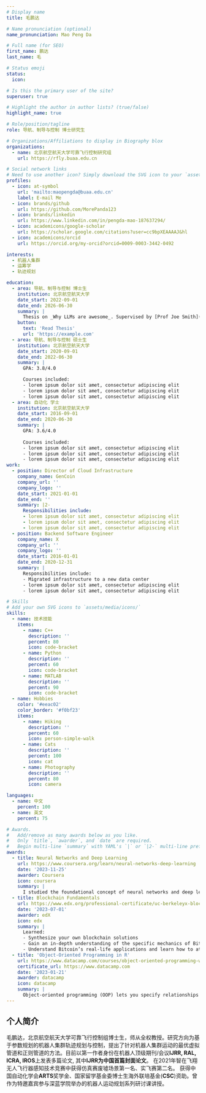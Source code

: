 ```yaml
---
# Display name
title: 毛鹏达

# Name pronunciation (optional)
name_pronunciation: Mao Peng Da

# Full name (for SEO)
first_name: 鹏达
last_name: 毛

# Status emoji
status:
  icon: 

# Is this the primary user of the site?
superuser: true

# Highlight the author in author lists? (true/false)
highlight_name: true

# Role/position/tagline
role: 导航、制导与控制 博士研究生

# Organizations/Affiliations to display in Biography blox
organizations:
  - name: 北京航空航天大学可靠飞行控制研究组
    url: https://rfly.buaa.edu.cn

# Social network links
# Need to use another icon? Simply download the SVG icon to your `assets/media/icons/` folder.
profiles:
  - icon: at-symbol
    url: 'mailto:maopengda@buaa.edu.cn'
    label: E-mail Me
  - icon: brands/github
    url: https://github.com/MorePanda123
  - icon: brands/linkedin
    url: https://www.linkedin.com/in/pengda-mao-187637294/
  - icon: academicons/google-scholar
    url: https://scholar.google.com/citations?user=cc9bpXEAAAAJ&hl
  - icon: academicons/orcid
    url: https://orcid.org/my-orcid?orcid=0009-0003-3442-0492

interests:
  - 机器人集群
  - 运筹学
  - 轨迹规划

education:
  - area: 导航、制导与控制 博士生
    institution: 北京航空航天大学
    date_start: 2022-09-01
    date_end: 2026-06-30
    summary: |
      Thesis on _Why LLMs are awesome_. Supervised by [Prof Joe Smith](https://example.com). Presented papers at 5 IEEE conferences with the contributions being published in 2 Springer journals.
    button:
      text: 'Read Thesis'
      url: 'https://example.com'
  - area: 导航、制导与控制 硕士生
    institution: 北京航空航天大学
    date_start: 2020-09-01
    date_end: 2022-06-30
    summary: |
      GPA: 3.8/4.0

      Courses included:
      - lorem ipsum dolor sit amet, consectetur adipiscing elit
      - lorem ipsum dolor sit amet, consectetur adipiscing elit
      - lorem ipsum dolor sit amet, consectetur adipiscing elit
  - area: 自动化 学士
    institution: 北京航空航天大学
    date_start: 2016-09-01
    date_end: 2020-06-30
    summary: |
      GPA: 3.6/4.0
      
      Courses included:
      - lorem ipsum dolor sit amet, consectetur adipiscing elit
      - lorem ipsum dolor sit amet, consectetur adipiscing elit
      - lorem ipsum dolor sit amet, consectetur adipiscing elit
work:
  - position: Director of Cloud Infrastructure
    company_name: GenCoin
    company_url: ''
    company_logo: ''
    date_start: 2021-01-01
    date_end: ''
    summary: |2-
      Responsibilities include:
      - lorem ipsum dolor sit amet, consectetur adipiscing elit
      - lorem ipsum dolor sit amet, consectetur adipiscing elit
      - lorem ipsum dolor sit amet, consectetur adipiscing elit
  - position: Backend Software Engineer
    company_name: X
    company_url: ''
    company_logo: ''
    date_start: 2016-01-01
    date_end: 2020-12-31
    summary: |
      Responsibilities include:
      - Migrated infrastructure to a new data center
      - lorem ipsum dolor sit amet, consectetur adipiscing elit
      - lorem ipsum dolor sit amet, consectetur adipiscing elit

# Skills
# Add your own SVG icons to `assets/media/icons/`
skills:
  - name: 技术技能
    items:
      - name: C++
        description: ''
        percent: 80
        icon: code-bracket
      - name: Python
        description: ''
        percent: 60
        icon: code-bracket
      - name: MATLAB
        description: ''
        percent: 90
        icon: code-bracket
  - name: Hobbies
    color: '#eeac02'
    color_border: '#f0bf23'
    items:
      - name: Hiking
        description: ''
        percent: 60
        icon: person-simple-walk
      - name: Cats
        description: ''
        percent: 100
        icon: cat
      - name: Photography
        description: ''
        percent: 80
        icon: camera

languages:
  - name: 中文
    percent: 100
  - name: 英文
    percent: 75

# Awards.
#   Add/remove as many awards below as you like.
#   Only `title`, `awarder`, and `date` are required.
#   Begin multi-line `summary` with YAML's `|` or `|2-` multi-line prefix and indent 2 spaces below.
awards:
  - title: Neural Networks and Deep Learning
    url: https://www.coursera.org/learn/neural-networks-deep-learning
    date: '2023-11-25'
    awarder: Coursera
    icon: coursera
    summary: |
      I studied the foundational concept of neural networks and deep learning. By the end, I was familiar with the significant technological trends driving the rise of deep learning; build, train, and apply fully connected deep neural networks; implement efficient (vectorized) neural networks; identify key parameters in a neural network’s architecture; and apply deep learning to your own applications.
  - title: Blockchain Fundamentals
    url: https://www.edx.org/professional-certificate/uc-berkeleyx-blockchain-fundamentals
    date: '2023-07-01'
    awarder: edX
    icon: edx
    summary: |
      Learned:
      - Synthesize your own blockchain solutions
      - Gain an in-depth understanding of the specific mechanics of Bitcoin
      - Understand Bitcoin’s real-life applications and learn how to attack and destroy Bitcoin, Ethereum, smart contracts and Dapps, and alternatives to Bitcoin’s Proof-of-Work consensus algorithm
  - title: 'Object-Oriented Programming in R'
    url: https://www.datacamp.com/courses/object-oriented-programming-with-s3-and-r6-in-r
    certificate_url: https://www.datacamp.com
    date: '2023-01-21'
    awarder: datacamp
    icon: datacamp
    summary: |
      Object-oriented programming (OOP) lets you specify relationships between functions and the objects that they can act on, helping you manage complexity in your code. This is an intermediate level course, providing an introduction to OOP, using the S3 and R6 systems. S3 is a great day-to-day R programming tool that simplifies some of the functions that you write. R6 is especially useful for industry-specific analyses, working with web APIs, and building GUIs.
---
```


## 个人简介
毛鹏达，北京航空航天大学可靠飞行控制组博士生，师从全权教授。研究方向为基于参数规划的机器人集群轨迹规划与控制，提出了针对机器人集群运动的最优虚拟管道和正则管道的方法。目前以第一作者身份在机器人顶级期刊/会议**IJRR, RAL, ICRA, IROS**上发表多篇论文, 其中**IJRR为中国首篇封面论文**。
在2021年智在飞翔无人飞行器感知技术竞赛中获得仿真赛废墟场景第一名、实飞赛第二名。
获得中国自动化学会**ARTS**奖学金、国家留学基金委博士生海外联培基金(**CSC**)资助。曾作为特邀嘉宾参与深蓝学院举办的机器人运动规划系列研讨课讲授。
